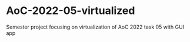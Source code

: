# AoC-2022-05-virtualized
Semester project focusing on virtualization of AoC 2022 task 05 with GUI app
